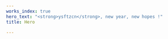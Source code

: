```yaml
---
works_index: true
hero_text: "<strong>ysftzcn</strong>, new year, new hopes !"
title: Hero

---
```

<Hero :text="$page.frontmatter.hero_text" />
<WorksList />